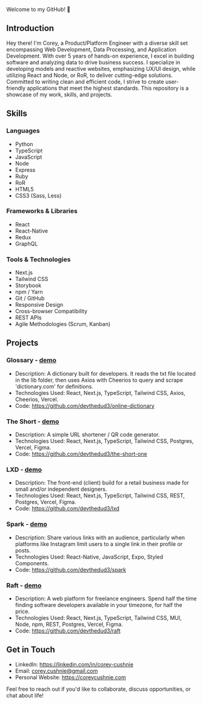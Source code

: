 Welcome to my GitHub! 🚀

## Introduction

Hey there! I'm Corey, a Product/Platform Engineer with a diverse skill set encompassing Web Development, Data Processing, and Application Development. With over 5 years of hands-on experience, I excel in building software and analyzing data to drive business success. I specialize in developing models and reactive websites, emphasizing UX/UI design, while utilizing React and Node, or RoR, to deliver cutting-edge solutions. Committed to writing clean and efficient code, I strive to create user-friendly applications that meet the highest standards. This repository is a showcase of my work, skills, and projects.

## Skills

### Languages
- Python
- TypeScript
- JavaScript
- Node
- Express
- Ruby
- RoR
- HTML5 
- CSS3 (Sass, Less)

### Frameworks & Libraries
- React
- React-Native
- Redux
- GraphQL

### Tools & Technologies
- Next.js
- Tailwind CSS
- Storybook
- npm / Yarn
- Git / GitHub
- Responsive Design
- Cross-browser Compatibility
- REST APIs
- Agile Methodologies (Scrum, Kanban)

## Projects

### Glossary - [demo](https://the-gloss.vercel.app/)
- Description: A dictionary built for developers. It reads the txt file located in the lib folder, then uses Axios with Cheerios to query and scrape 'dictionary.com' for definitions.
- Technologies Used: React, Next.js, TypeScript, Tailwind CSS, Axios, Cheerios, Vercel.
- Code: https://github.com/devthedud3/online-dictionary

### The Short - [demo](https://zs1.vercel.app/)
- Description: A simple URL shortener / QR code generator.  
- Technologies Used: React, Next.js, TypeScript, Tailwind CSS, Postgres, Vercel, Figma.
- Code: https://github.com/devthedud3/the-short-one

### LXD - [demo](https://lxd-xi.vercel.app/)
- Description: The front-end (client) build for a retail business made for small and/or independent designers.  
- Technologies Used: React, Next.js, TypeScript, Tailwind CSS, REST, Postgres, Vercel, Figma.
- Code: https://github.com/devthedud3/lxd

### Spark - [demo](https://snack.expo.dev/@ccushnie/github.com-devthedud3-spark)
- Description: Share various links with an audience, particularly when platforms like Instagram limit users to a single link in their profile or posts.
- Technologies Used: React-Native, JavaScript, Expo, Styled Components.
- Code: https://github.com/devthedud3/spark

### Raft - [demo](https://raft-nu.vercel.app/)
- Description: A web platform for freelance engineers. Spend half the time finding software developers available in your timezone, for half the price.
- Technologies Used: React, Next.js, TypeScript, Tailwind CSS, MUI, Node, npm, REST, Postgres, Vercel, Figma.
- Code: https://github.com/devthedud3/raft

## Get in Touch

- LinkedIn: https://linkedin.com/in/corey-cushnie
- Email: [corey.cushnie@gmail.com](mailto:corey.cushnie@gmail.com)
- Personal Website: https://coreycushnie.com

Feel free to reach out if you'd like to collaborate, discuss opportunities, or chat about life!

